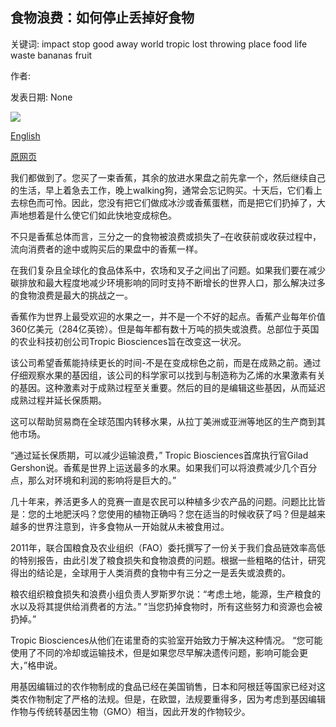## 食物浪费：如何停止丢掉好食物

关键词: impact stop good away world tropic lost throwing place food life waste bananas fruit

作者: 

发表日期: None

![](http://www.bbc.com/future/bespoke/follow-the-food/the-wasteful-fate-of-a-third-of-food/assets/images/social.jpg)

[English](Food%20waste%3A%20How%20to%20stop%20throwing%20good%20food%20away.md)

[原网页](http://www.bbc.com/future/bespoke/follow-the-food/the-wasteful-fate-of-a-third-of-food/)

我们都做到了。您买了一束香蕉，其余的放进水果盘之前先拿一个，然后继续自己的生活，早上着急去工作，晚上walking狗，通常会忘记购买。十天后，它们看上去棕色而可怜。因此，您没有把它们做成冰沙或香蕉蛋糕，而是把它们扔掉了，大声地想着是什么使它们如此快地变成棕色。

不只是香蕉总体而言，三分之一的食物被浪费或损失了–在收获前或收获过程中，流向消费者的途中或购买后的果盘中的香蕉一样。

在我们复杂且全球化的食品体系中，农场和叉子之间出了问题。如果我们要在减少碳排放和最大程度地减少环境影响的同时支持不断增长的世界人口，那么解决过多的食物浪费是最大的挑战之一。

香蕉作为世界上最受欢迎的水果之一，并不是一个不好的起点。香蕉产业每年价值360亿美元（284亿英镑）。但是每年都有数十万吨的损失或浪费。总部位于英国的农业科技初创公司Tropic Biosciences旨在改变这一状况。

该公司希望香蕉能持续更长的时间-不是在变成棕色之前，而是在成熟之前。通过仔细观察水果的基因组，该公司的科学家可以找到与制造称为乙烯的水果激素有关的基因。这种激素对于成熟过程至关重要。然后的目的是编辑这些基因，从而延迟成熟过程并延长保质期。

这可以帮助贸易商在全球范围内转移水果，从拉丁美洲或亚洲等地区的生产商到其他市场。

“通过延长保质期，可以减少运输浪费，” Tropic Biosciences首席执行官Gilad Gershon说。香蕉是世界上运送最多的水果。如果我们可以将浪费减少几个百分点，那么对环境和利润的影响将是巨大的。”

几十年来，养活更多人的竞赛一直是农民可以种植多少农产品的问题。问题比比皆是：您的土地肥沃吗？您使用的植物正确吗？您在适当的时候收获了吗？但是越来越多的世界注意到，许多食物从一开始就从未被食用过。

2011年，联合国粮食及农业组织（FAO）委托撰写了一份关于我们食品链效率高低的特别报告，由此引发了粮食损失和食物浪费的问题。根据一些粗略的估计，研究得出的结论是，全球用于人类消费的食物中有三分之一是丢失或浪费的。

粮农组织粮食损失和浪费小组负责人罗斯罗尔说：“考虑土地，能源，生产粮食的水以及将其提供给消费者的方法。” “当您扔掉食物时，所有这些努力和资源也会被扔掉。”

Tropic Biosciences从他们在诺里奇的实验室开始致力于解决这种情况。 “您可能使用了不同的冷却或运输技术，但是如果您尽早解决遗传问题，影响可能会更大，”格申说。

用基因编辑过的农作物制成的食品已经在美国销售，日本和阿根廷等国家已经对这类农作物制定了严格的法规。但是，在欧盟，法规要重得多，因为考虑到基因编辑作物与传统转基因生物（GMO）相当，因此开发的作物较少。